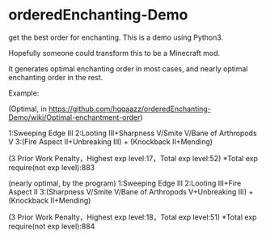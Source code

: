 # orderedEnchanting-Demo
get the best order for enchanting. 
This is a demo using Python3.

Hopefully someone could transform this to be a Minecraft mod.

It generates optimal enchanting order in most cases, and nearly optimal enchanting order in the rest.







Example:

(Optimal, in https://github.com/hqqaazz/orderedEnchanting-Demo/wiki/Optimal-enchantment-order)

1:Sweeping Edge III
2:Looting III+Sharpness V/Smite V/Bane of Arthropods V
3:(Fire Aspect II+Unbreaking III) + (Knockback II+Mending)

(3 Prior Work Penalty，Highest exp level:17，Total exp level:52)
*Total exp require(not exp level):883

(nearly optimal, by the program)
1:Sweeping Edge III
2:Looting III+Fire Aspect II
3:(Sharpness V/Smite V/Bane of Arthropods V+Unbreaking III) + (Knockback II+Mending)

(3 Prior Work Penalty，Highest exp level:18，Total exp level:51)
*Total exp require(not exp level):884
